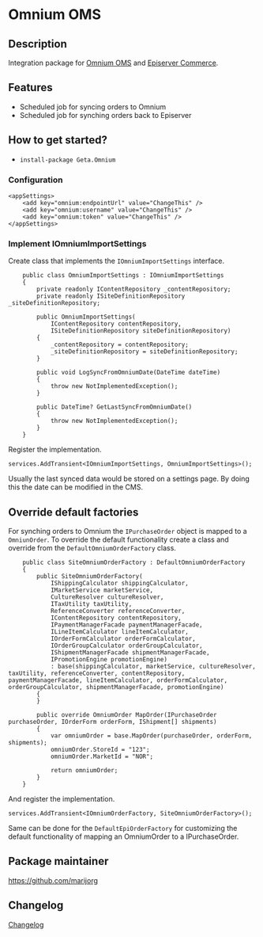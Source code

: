# Omnium OMS

## Description
Integration package for [Omnium OMS](https://www.omnium.no/?lang=en) and [Episerver Commerce](https://world.episerver.com).

## Features
* Scheduled job for syncing orders to Omnium
* Scheduled job for synching orders back to Episerver

## How to get started?
* ``install-package Geta.Omnium``

### Configuration
```
<appSettings>
    <add key="omnium:endpointUrl" value="ChangeThis" />
    <add key="omnium:username" value="ChangeThis" />
    <add key="omnium:token" value="ChangeThis" />
</appSettings>
```

### Implement IOmniumImportSettings

Create class that implements the ``IOmniumImportSettings`` interface.
```
    public class OmniumImportSettings : IOmniumImportSettings
    {
        private readonly IContentRepository _contentRepository;
        private readonly ISiteDefinitionRepository _siteDefinitionRepository;

        public OmniumImportSettings(
            IContentRepository contentRepository,
            ISiteDefinitionRepository siteDefinitionRepository)
        {
            _contentRepository = contentRepository;
            _siteDefinitionRepository = siteDefinitionRepository;
        }

        public void LogSyncFromOmniumDate(DateTime dateTime)
        {
            throw new NotImplementedException();
        }

        public DateTime? GetLastSyncFromOmniumDate()
        {
            throw new NotImplementedException();
        }
    }
```

Register the implementation.

``` services.AddTransient<IOmniumImportSettings, OmniumImportSettings>(); ```

Usually the last synced data would be stored on a settings page. By doing this the date can be modified in the CMS.

## Override default factories
For synching orders to Omnium the ``IPurchaseOrder`` object is mapped to a ``OmniunOrder``. To override the default functionality create a class and override from the ``DefaultOmniumOrderFactory`` class.

```
    public class SiteOmniumOrderFactory : DefaultOmniumOrderFactory
    {
        public SiteOmniumOrderFactory(
            IShippingCalculator shippingCalculator, 
            IMarketService marketService, 
            CultureResolver cultureResolver, 
            ITaxUtility taxUtility, 
            ReferenceConverter referenceConverter, 
            IContentRepository contentRepository, 
            IPaymentManagerFacade paymentManagerFacade, 
            ILineItemCalculator lineItemCalculator,
            IOrderFormCalculator orderFormCalculator,
            IOrderGroupCalculator orderGroupCalculator,
            IShipmentManagerFacade shipmentManagerFacade,
            IPromotionEngine promotionEngine) 
            : base(shippingCalculator, marketService, cultureResolver, taxUtility, referenceConverter, contentRepository, paymentManagerFacade, lineItemCalculator, orderFormCalculator, orderGroupCalculator, shipmentManagerFacade, promotionEngine)
        {
        }
        
        public override OmniumOrder MapOrder(IPurchaseOrder purchaseOrder, IOrderForm orderForm, IShipment[] shipments)
        {
            var omniumOrder = base.MapOrder(purchaseOrder, orderForm, shipments);
            omniumOrder.StoreId = "123";
            omniumOrder.MarketId = "NOR";

            return omniumOrder;
        }
    }
```

And register the implementation.

``` services.AddTransient<IOmniumOrderFactory, SiteOmniumOrderFactory>(); ```

Same can be done for the ``DefaultEpiOrderFactory`` for customizing the default functionality of mapping an OmniumOrder to a IPurchaseOrder.
	
## Package maintainer
https://github.com/marijorg

## Changelog
[Changelog](CHANGELOG.md)
